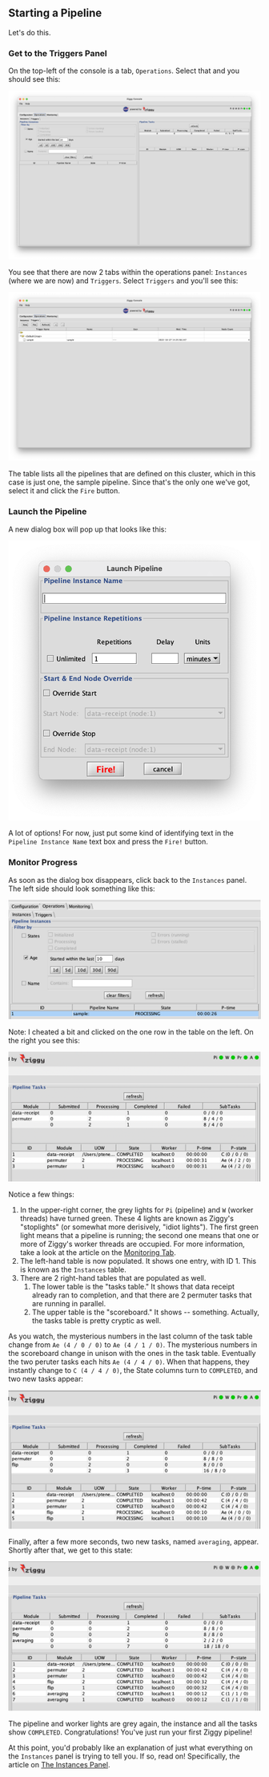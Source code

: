 ## Starting a Pipeline

Let's do this.

### Get to the Triggers Panel

On the top-left of the console is a tab, `Operations`. Select that and you should see this:

![](images/ops-panel.png)

You see that there are now 2 tabs within the operations panel: `Instances` (where we are now) and `Triggers`. Select `Triggers` and you'll see this:

![](images/triggers.png)

The table lists all the pipelines that are defined on this cluster, which in this case is just one, the sample pipeline. Since that's the only one we've got, select it and click the `Fire` button.

### Launch the Pipeline

A new dialog box will pop up that looks like this:

<img src="images/fire-trigger.png" style="width:15cm;"/>

A lot of options! For now, just put some kind of identifying text in the `Pipeline Instance Name` text box and press the `Fire!` button.

### Monitor Progress

As soon as the dialog box disappears, click back to the `Instances` panel. The left side should look something like this:

![](images/instances-running.png)

Note: I cheated a bit and clicked on the one row in the table on the left. On the right you see this:

![permuter-tasks](images/permuter-tasks.png)

Notice a few things:

1. In the upper-right corner, the grey lights for `Pi` (pipeline) and `W` (worker threads) have turned green. These 4 lights are known as Ziggy's "stoplights" (or somewhat more derisively, "idiot lights"). The first green light means that a pipeline is running; the second one means that one or more of Ziggy's worker threads are occupied. For more information, take a look at the article on the [Monitoring Tab](monitoring.md).
2. The left-hand table is now populated. It shows one entry, with ID 1. This is known as the `Instances` table.
3. There are 2 right-hand tables that are populated as well.
   1. The lower table is the "tasks table." It shows that data receipt already ran to completion, and that there are 2 permuter tasks that are running in parallel.
   2. The upper table is the "scoreboard." It shows -- something. Actually, the tasks table is pretty cryptic as well.

As you watch, the mysterious numbers in the last column of the task table change from `Ae (4 / 0 / 0)` to `Ae (4 / 1 / 0)`. The mysterious numbers in the scoreboard change in unison with the ones in the task table. Eventually the two peruter tasks each hits `Ae (4 / 4 / 0)`. When that happens, they instantly change to `C (4 / 4 / 0)`, the State columns turn to `COMPLETED`, and two new tasks appear:

![flip-tasks](images/flip-tasks.png)

Finally, after a few more seconds, two new tasks, named `averaging`, appear. Shortly after that, we get to this state:

![tasks-done](images/tasks-done.png)

The pipeline and worker lights are grey again, the instance and all the tasks show `COMPLETED`. Congratulations! You've just run your first Ziggy pipeline!

At this point, you'd probably like an explanation of just what everything on the `Instances` panel is trying to tell you. If so, read on! Specifically, the article on [The Instances Panel](instances-panel.md).

